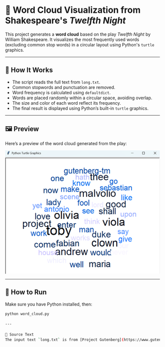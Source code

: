 # 🎨 Word Cloud Visualization from Shakespeare's *Twelfth Night*

This project generates a **word cloud** based on the play *Twelfth Night* by William Shakespeare. It visualizes the most frequently used words (excluding common stop words) in a circular layout using Python's `turtle` graphics.

---

## 🐍 How It Works

- The script reads the full text from `long.txt`.
- Common stopwords and punctuation are removed.
- Word frequency is calculated using `defaultdict`.
- Words are placed randomly within a circular space, avoiding overlap.
- The size and color of each word reflect its frequency.
- The final result is displayed using Python’s built-in `turtle` graphics.

---

## 🖼 Preview

Here’s a preview of the word cloud generated from the play:

![word cloud](result.png)

---

## 🚀 How to Run

Make sure you have Python installed, then:

```bash
python word_cloud.py

---

📘 Source Text
The input text `long.txt` is from [Project Gutenberg](https://www.gutenberg.org/ebooks/1526), public domain.
